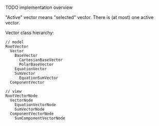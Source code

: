TODO implementation overview

"Active" vector means "selected" vector.  There is (at most) one active vector.

Vector class hierarchy:

``` 
// model
RootVector
  Vector
    BaseVector
      CartesianBaseVector
      PolarBaseVector
    EquationVector
    SumVector
      EquationSumVector
  ComponentVector
   
// view
RootVectorNode
  VectorNode  
    EquationVectorNode
    SumVectorNode
  ComponentVectorNode
    SumComponentVectorNode 
```
